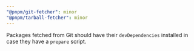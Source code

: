 ```yaml
---
"@pnpm/git-fetcher": minor
"@pnpm/tarball-fetcher": minor
---
```


Packages fetched from Git should have their `devDependencies` installed in case they have a `prepare` script.
